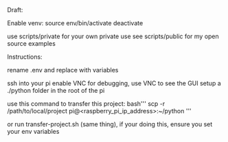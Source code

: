 Draft:

Enable venv:
source env/bin/activate
deactivate

use scripts/private for your own private use
see scripts/public for my open source examples

Instructions:

rename .env and replace with variables

ssh into your pi
enable VNC for debugging, use VNC to see the GUI
setup a ./python folder in the root of the pi

use this command to transfer this project:
bash'''
scp -r /path/to/local/project pi@<raspberry_pi_ip_address>:~/python
'''

or run transfer-project.sh (same thing), if your doing this, ensure you set your env variables